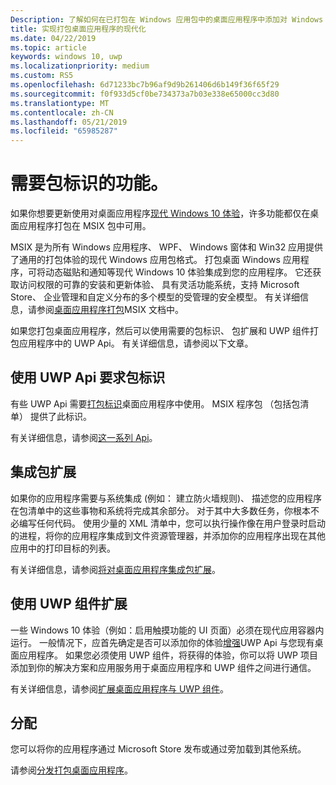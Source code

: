 ```yaml
---
Description: 了解如何在已打包在 Windows 应用包中的桌面应用程序中添加对 Windows 10 用户的新式体验。
title: 实现打包桌面应用程序的现代化
ms.date: 04/22/2019
ms.topic: article
keywords: windows 10, uwp
ms.localizationpriority: medium
ms.custom: RS5
ms.openlocfilehash: 6d71233bc7b96af9d9b261406d6b149f36f65f29
ms.sourcegitcommit: f0f933d5cf0be734373a7b03e338e65000cc3d80
ms.translationtype: MT
ms.contentlocale: zh-CN
ms.lasthandoff: 05/21/2019
ms.locfileid: "65985287"
---
```

# <a name="features-that-require-package-identity"></a>需要包标识的功能。

如果你想要更新使用对桌面应用程序[现代 Windows 10 体验](index.md)，许多功能都仅在桌面应用程序打包在 MSIX 包中可用。

MSIX 是为所有 Windows 应用程序、 WPF、 Windows 窗体和 Win32 应用提供了通用的打包体验的现代 Windows 应用包格式。 打包桌面 Windows 应用程序，可将动态磁贴和通知等现代 Windows 10 体验集成到您的应用程序。 它还获取访问权限的可靠的安装和更新体验、 具有灵活功能系统，支持 Microsoft Store、 企业管理和自定义分布的多个模型的受管理的安全模型。 有关详细信息，请参阅[桌面应用程序打包](https://docs.microsoft.com/windows/msix/desktop/desktop-to-uwp-root)MSIX 文档中。

如果您打包桌面应用程序，然后可以使用需要的包标识、 包扩展和 UWP 组件打包应用程序中的 UWP Api。 有关详细信息，请参阅以下文章。

## <a name="use-uwp-apis-that-require-package-identity"></a>使用 UWP Api 要求包标识

有些 UWP Api 需要[打包标识](https://docs.microsoft.com/uwp/schemas/appxpackage/uapmanifestschema/element-identity)桌面应用程序中使用。 MSIX 程序包 （包括包清单） 提供了此标识。

有关详细信息，请参阅[这一系列 Api](desktop-to-uwp-supported-api.md#list-of-apis)。

## <a name="integrate-with-package-extensions"></a>集成包扩展

如果你的应用程序需要与系统集成 (例如： 建立防火墙规则)、 描述您的应用程序在包清单中的这些事物和系统将完成其余部分。 对于其中大多数任务，你根本不必编写任何代码。 使用少量的 XML 清单中，您可以执行操作像在用户登录时启动的进程，将你的应用程序集成到文件资源管理器，并添加你的应用程序出现在其他应用中的打印目标的列表。

有关详细信息，请参阅[将对桌面应用程序集成包扩展](desktop-to-uwp-extensions.md)。

## <a name="extend-with-uwp-components"></a>使用 UWP 组件扩展

一些 Windows 10 体验（例如：启用触摸功能的 UI 页面）必须在现代应用容器内运行。 一般情况下，应首先确定是否可以添加你的体验[增强](desktop-to-uwp-enhance.md)UWP Api 与您现有桌面应用程序。 如果您必须使用 UWP 组件，将获得的体验，你可以将 UWP 项目添加到你的解决方案和应用服务用于桌面应用程序和 UWP 组件之间进行通信。

有关详细信息，请参阅[扩展桌面应用程序与 UWP 组件](desktop-to-uwp-extend.md)。

## <a name="distribute"></a>分配

您可以将你的应用程序通过 Microsoft Store 发布或通过旁加载到其他系统。

请参阅[分发打包桌面应用程序](desktop-to-uwp-distribute.md)。
